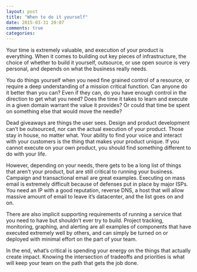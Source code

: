 ```yaml
---
layout: post
title: "When to do it yourself"
date: 2015-03-31 20:07
comments: true
categories:
---
```


Your time is extremely valuable, and execution of your product is everything.
When it comes to building out key pieces of infrastructure, the choice of
whether to build it yourself, outsource, or use open source is very personal,
and depends on what the business really needs.

You do things yourself when you need fine grained control of a resource, or
require a deep understanding of a mission critical function. Can anyone do it
better than you can? Even if they can, do you have enough control in the
direction to get what you need? Does the time it takes to learn and execute in a
given domain warrant the value it provides? Or could that time be spent on
something else that would move the needle?

Dead giveaways are things the user sees. Design and product development can’t be
outsourced, nor can the actual execution of your product. Those stay in house,
no matter what. Your ability to find your voice and interact with your customers
is the thing that makes your product unique. If you cannot execute on your own
product, you should find something different to do with your life.

However, depending on your needs, there gets to be a long list of things that
aren’t your product, but are still critical to running your business. Campaign
and transactional email are great examples. Executing on mass email is extremely
difficult because of defenses put in place by major ISPs. You need an IP with a
good reputation, reverse DNS, a host that will allow massive amount of email to
leave it’s datacenter, and the list goes on and on.

There are also implicit supporting requirements of running a service that you
need to have but shouldn't ever try to build. Project tracking, monitoring,
graphing, and alerting are all examples of components that have executed
extremely well by others, and can simply be turned on or deployed with minimal
effort on the part of your team.

In the end, what’s critical is spending your energy on the things that actually
create impact. Knowing the intersection of tradeoffs and priorities is what will
keep your team on the path that gets the job done.
